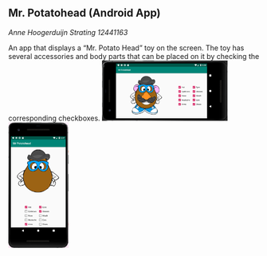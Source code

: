 ## Mr. Potatohead (Android App)


*Anne Hoogerduijn Strating*
*12441163*



An app that displays a “Mr. Potato Head” toy on the screen. The toy has several accessories and body parts that 
can be placed on it by checking the corresponding checkboxes.
 <img src="https://github.com/AnneHS/Mr.-Potatohead/blob/master/app/doc/landscape.PNG" height="15%" width="50%"/>
 <img src="https://github.com/AnneHS/Mr.-Potatohead/blob/master/app/doc/portret.PNG" height="15%" width="24%"/> 
